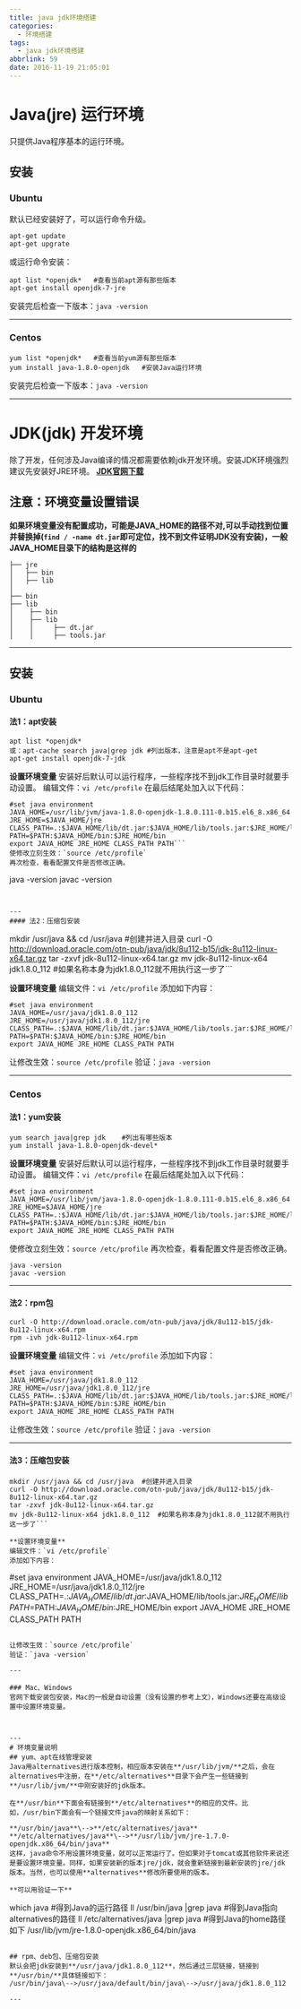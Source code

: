```yaml
---
title: java jdk环境搭建
categories:
  - 环境搭建
tags:
  - java jdk环境搭建
abbrlink: 59
date: 2016-11-19 21:05:01
---
```


# Java(jre) 运行环境
只提供Java程序基本的运行环境。


## 安装
### Ubuntu
默认已经安装好了，可以运行命令升级。
```
apt-get update
apt-get upgrate
```
或运行命令安装：
```
apt list *openjdk*   #查看当前apt源有那些版本
apt-get install openjdk-7-jre
```

安装完后检查一下版本：`java -version`

---
### Centos
```
yum list *openjdk*   #查看当前yum源有那些版本
yum install java-1.8.0-openjdk   #安装Java运行环境
```

安装完后检查一下版本：`java -version`


---
# JDK(jdk) 开发环境
除了开发，任何涉及Java编译的情况都需要依赖jdk开发环境。安装JDK环境强烈建议先安装好JRE环境。
**[JDK官网下载](http://www.oracle.com/technetwork/java/javase/downloads/jdk8-downloads-2133151.html)**

## 注意：环境变量设置错误
**如果环境变量没有配置成功，可能是JAVA_HOME的路径不对,可以手动找到位置并替换掉(`find / -name dt.jar`即可定位，找不到文件证明JDK没有安装)，一般JAVA_HOME目录下的结构是这样的**
```
├── jre
│   ├── bin
│   ├── lib  
│    
├── bin
├── lib
│    ├── bin
│    ├── lib
│    │     ├── dt.jar
│    │     ├── tools.jar
```

---
## 安装
### Ubuntu
#### 法1：apt安装
```
apt list *openjdk*    
或：apt-cache search java|grep jdk #列出版本，注意是apt不是apt-get
apt-get install openjdk-7-jdk
```

**设置环境变量**
安装好后默认可以运行程序，一些程序找不到jdk工作目录时就要手动设置。
编辑文件：`vi /etc/profile`
在最后结尾处加入以下代码：
```
#set java environment
JAVA_HOME=/usr/lib/jvm/java-1.8.0-openjdk-1.8.0.111-0.b15.el6_8.x86_64
JRE_HOME=$JAVA_HOME/jre
CLASS_PATH=.:$JAVA_HOME/lib/dt.jar:$JAVA_HOME/lib/tools.jar:$JRE_HOME/lib
PATH=$PATH:$JAVA_HOME/bin:$JRE_HOME/bin
export JAVA_HOME JRE_HOME CLASS_PATH PATH```
使修改立刻生效：`source /etc/profile`
再次检查，看看配置文件是否修改正确。
```
java -version
javac -version
```


---
#### 法2：压缩包安装
```
mkdir /usr/java && cd /usr/java  #创建并进入目录
curl -O http://download.oracle.com/otn-pub/java/jdk/8u112-b15/jdk-8u112-linux-x64.tar.gz
tar -zxvf jdk-8u112-linux-x64.tar.gz
mv jdk-8u112-linux-x64 jdk1.8.0_112  #如果名称本身为jdk1.8.0_112就不用执行这一步了```

**设置环境变量**
编辑文件：`vi /etc/profile`
添加如下内容：
```
#set java environment
JAVA_HOME=/usr/java/jdk1.8.0_112
JRE_HOME=/usr/java/jdk1.8.0_112/jre
CLASS_PATH=.:$JAVA_HOME/lib/dt.jar:$JAVA_HOME/lib/tools.jar:$JRE_HOME/lib
PATH=$PATH:$JAVA_HOME/bin:$JRE_HOME/bin
export JAVA_HOME JRE_HOME CLASS_PATH PATH
```

让修改生效：`source /etc/profile`
验证：`java -version`


---
### Centos
#### 法1：yum安装
```
yum search java|grep jdk    #列出有哪些版本
yum install java-1.8.0-openjdk-devel*
```

**设置环境变量**
安装好后默认可以运行程序，一些程序找不到jdk工作目录时就要手动设置。
编辑文件：`vi /etc/profile`
在最后结尾处加入以下代码：
```
#set java environment
JAVA_HOME=/usr/lib/jvm/java-1.8.0-openjdk-1.8.0.111-0.b15.el6_8.x86_64
JRE_HOME=$JAVA_HOME/jre
CLASS_PATH=.:$JAVA_HOME/lib/dt.jar:$JAVA_HOME/lib/tools.jar:$JRE_HOME/lib
PATH=$PATH:$JAVA_HOME/bin:$JRE_HOME/bin
export JAVA_HOME JRE_HOME CLASS_PATH PATH
```
使修改立刻生效：`source /etc/profile`
再次检查，看看配置文件是否修改正确。
```
java -version
javac -version
```

---

#### 法2：rpm包
```
curl -O http://download.oracle.com/otn-pub/java/jdk/8u112-b15/jdk-8u112-linux-x64.rpm
rpm -ivh jdk-8u112-linux-x64.rpm
```

**设置环境变量**
编辑文件：`vi /etc/profile`
添加如下内容：
```
#set java environment
JAVA_HOME=/usr/java/jdk1.8.0_112
JRE_HOME=/usr/java/jdk1.8.0_112/jre
CLASS_PATH=.:$JAVA_HOME/lib/dt.jar:$JAVA_HOME/lib/tools.jar:$JRE_HOME/lib
PATH=$PATH:$JAVA_HOME/bin:$JRE_HOME/bin
export JAVA_HOME JRE_HOME CLASS_PATH PATH
```

让修改生效：`source /etc/profile`
验证：`java -version`

---
#### 法3：压缩包安装
```
mkdir /usr/java && cd /usr/java  #创建并进入目录
curl -O http://download.oracle.com/otn-pub/java/jdk/8u112-b15/jdk-8u112-linux-x64.tar.gz
tar -zxvf jdk-8u112-linux-x64.tar.gz
mv jdk-8u112-linux-x64 jdk1.8.0_112  #如果名称本身为jdk1.8.0_112就不用执行这一步了```

**设置环境变量**
编辑文件：`vi /etc/profile`
添加如下内容：
```
#set java environment
JAVA_HOME=/usr/java/jdk1.8.0_112
JRE_HOME=/usr/java/jdk1.8.0_112/jre
CLASS_PATH=.:$JAVA_HOME/lib/dt.jar:$JAVA_HOME/lib/tools.jar:$JRE_HOME/lib
PATH=$PATH:$JAVA_HOME/bin:$JRE_HOME/bin
export JAVA_HOME JRE_HOME CLASS_PATH PATH
```

让修改生效：`source /etc/profile`
验证：`java -version`

---

### Mac、Windows
官网下载安装包安装，Mac的一般是自动设置（没有设置的参考上文），Windows还要在高级设置中设置环境变量。



---
# 环境变量说明
## yum、apt在线管理安装
Java用alternatives进行版本控制，相应版本安装在**/usr/lib/jvm/**之后，会在alternatives中注册，在**/etc/alternatives**目录下会产生一些链接到**/usr/lib/jvm/**中刚安装好的jdk版本。

在**/usr/bin**下面会有链接到**/etc/alternatives**的相应的文件。比如，/usr/bin下面会有一个链接文件java的映射关系如下：

**/usr/bin/java**\-->**/etc/alternatives/java**
**/etc/alternatives/java**\-->**/usr/lib/jvm/jre-1.7.0-openjdk.x86_64/bin/java**
这样，java命令不用设置环境变量，就可以正常运行了。但如果对于tomcat或其他软件来说还是要设置环境变量。同样，如果安装新的版本jre/jdk，就会重新链接到最新安装的jre/jdk版本。当然，也可以使用**alternatives**修改所要使用的版本。

**可以用验证一下**
```
which java   #得到Java的运行路径
ll /usr/bin/java |grep java  #得到Java指向alternatives的路径
ll /etc/alternatives/java |grep java   #得到Java的home路径如下
/usr/lib/jvm/jre-1.8.0-openjdk.x86_64/bin/java
```

## rpm、deb包、压缩包安装
默认会把jdk安装到**/usr/java/jdk1.8.0_112**，然后通过三层链接，链接到**/usr/bin/**具体链接如下：
/usr/bin/java\-->/usr/java/default/bin/java\-->/usr/java/jdk1.8.0_112

---

